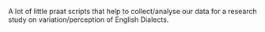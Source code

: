 A lot of little praat scripts that help to collect/analyse our data for a research study on variation/perception of English Dialects.
